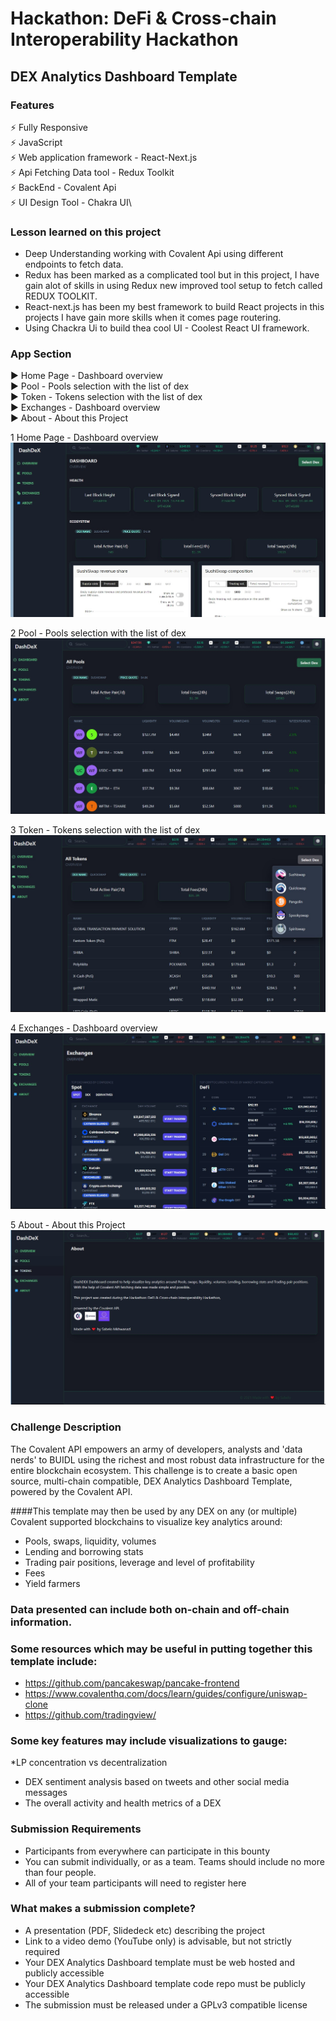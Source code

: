 # Hackathon: DeFi & Cross-chain Interoperability Hackathon
## DEX Analytics Dashboard Template

### Features
 :zap: Fully Responsive\
 :zap: JavaScript\
 :zap: Web application framework - React-Next.js\
 :zap: Api Fetching Data tool - Redux Toolkit\
 :zap: BackEnd  - Covalent Api\
 :zap: UI Design Tool - Chakra UI\
<!--  :zap: Host\Deployment - Vercel -->
 

### Lesson learned on this project
* Deep Understanding working with Covalent Api using different endpoints to fetch data.
* Redux has been marked as a complicated tool but in this project, I have gain alot of skills in using Redux new improved tool setup to fetch called REDUX TOOLKIT.
* React-next.js has been my best framework to build React projects in this projects I have gain more skills when it comes page routering. 
* Using Chackra Ui to build thea cool UI - Coolest React UI framework.  

### App Section
:arrow_forward: Home Page - Dashboard overview\
:arrow_forward: Pool - Pools selection with the list of dex\
:arrow_forward: Token - Tokens selection with the list of dex\
:arrow_forward: Exchanges - Dashboard overview\
:arrow_forward: About - About this Project

1 Home Page - Dashboard overview\
![defi_DexSwap](https://github.com/SabeloMkhwanzi/dex-dashboard-covalent-dapp/blob/main/DEX-Analytics-Template-SabeloMkhwanzi-dashboard1.jpg)

2 Pool - Pools selection with the list of dex\
![defi_DexSwap](https://github.com/SabeloMkhwanzi/dex-dashboard-covalent-dapp/blob/main/DEX-Analytics-Template-SabeloMkhwanzi.jpg)

3 Token - Tokens selection with the list of dex\
![defi_DexSwap](https://github.com/SabeloMkhwanzi/dex-dashboard-covalent-dapp/blob/main/DEX-Analytics-Template-SabeloMkhwanzi-tokens1.jpg)

4 Exchanges - Dashboard overview\
![defi_DexSwap](https://github.com/SabeloMkhwanzi/dex-dashboard-covalent-dapp/blob/main/DEX-Analytics-Template-SabeloMkhwanzi-dex.jpg)

5 About - About this Project
![defi_DexSwap](https://github.com/SabeloMkhwanzi/dex-dashboard-covalent-dapp/blob/main/DEX-Analytics-Template-SabeloMkhwanzi-about.jpg)

### Challenge Description
The Covalent API empowers an army of developers, analysts and 'data nerds' to BUIDL using the richest and most robust data infrastructure for the entire blockchain ecosystem. This challenge is to create a basic open source, multi-chain compatible, DEX Analytics Dashboard Template, powered by the Covalent API.

####This template may then be used by any DEX on any (or multiple) Covalent supported blockchains to visualize key analytics around:

* Pools, swaps, liquidity, volumes
* Lending and borrowing stats
* Trading pair positions, leverage and level of profitability
* Fees
* Yield farmers

### Data presented can include both on-chain and off-chain information.

### Some resources which may be useful in putting together this template include:

* https://github.com/pancakeswap/pancake-frontend
* https://www.covalenthq.com/docs/learn/guides/configure/uniswap-clone
* https://github.com/tradingview/

### Some key features may include visualizations to gauge:

*LP concentration vs decentralization
* DEX sentiment analysis based on tweets and other social media messages
* The overall activity and health metrics of a DEX

### Submission Requirements
* Participants from everywhere can participate in this bounty
* You can submit individually, or as a team. Teams should include no more than four people.
* All of your team participants will need to register here

### What makes a submission complete?
* A presentation (PDF, Slidedeck etc) describing the project
* Link to a video demo (YouTube only) is advisable, but not strictly required
* Your DEX Analytics Dashboard template must be web hosted and publicly accessible
* Your DEX Analytics Dashboard template code repo must be publicly accessible
* The submission must be released under a GPLv3 compatible license
